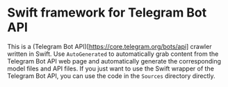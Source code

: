 # Swift framework for Telegram Bot API

This is a (Telegram Bot API)[https://core.telegram.org/bots/api] crawler written in Swift. Use `AutoGenerated` to automatically grab content from the Telegram Bot API web page and automatically generate the corresponding model files and API files.
If you just want to use the Swift wrapper of the Telegram Bot API, you can use the code in the `Sources` directory directly.

